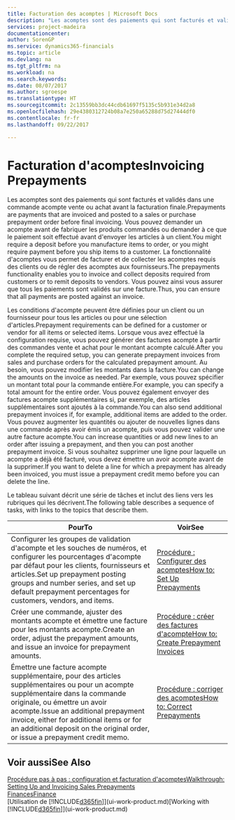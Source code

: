 ```yaml
---
title: Facturation des acomptes | Microsoft Docs
description: "Les acomptes sont des paiements qui sont facturés et validés dans une commande acompte vente ou achat avant la facturation finale. Vous pouvez demander un acompte avant de fabriquer les produits commandés ou demander à ce que le paiement soit effectué avant d'envoyer les articles à un client. La fonctionnalité d'acomptes vous permet de facturer et de collecter les acomptes requis des clients ou de régler des acomptes aux fournisseurs. Vous pouvez ainsi vous assurer que tous les paiements sont validés sur une facture."
services: project-madeira
documentationcenter: 
author: SorenGP
ms.service: dynamics365-financials
ms.topic: article
ms.devlang: na
ms.tgt_pltfrm: na
ms.workload: na
ms.search.keywords: 
ms.date: 08/07/2017
ms.author: sgroespe
ms.translationtype: HT
ms.sourcegitcommit: 2c13559bb3dc44cdb61697f5135c5b931e34d2a8
ms.openlocfilehash: 29e4380312724b08a7e250a65288d75d27444df0
ms.contentlocale: fr-fr
ms.lasthandoff: 09/22/2017

---
```

# <a name="invoicing-prepayments"></a><span data-ttu-id="be75e-106">Facturation d'acomptes</span><span class="sxs-lookup"><span data-stu-id="be75e-106">Invoicing Prepayments</span></span>
<span data-ttu-id="be75e-107">Les acomptes sont des paiements qui sont facturés et validés dans une commande acompte vente ou achat avant la facturation finale.</span><span class="sxs-lookup"><span data-stu-id="be75e-107">Prepayments are payments that are invoiced and posted to a sales or purchase prepayment order before final invoicing.</span></span> <span data-ttu-id="be75e-108">Vous pouvez demander un acompte avant de fabriquer les produits commandés ou demander à ce que le paiement soit effectué avant d'envoyer les articles à un client.</span><span class="sxs-lookup"><span data-stu-id="be75e-108">You might require a deposit before you manufacture items to order, or you might require payment before you ship items to a customer.</span></span> <span data-ttu-id="be75e-109">La fonctionnalité d'acomptes vous permet de facturer et de collecter les acomptes requis des clients ou de régler des acomptes aux fournisseurs.</span><span class="sxs-lookup"><span data-stu-id="be75e-109">The prepayments functionality enables you to invoice and collect deposits required from customers or to remit deposits to vendors.</span></span> <span data-ttu-id="be75e-110">Vous pouvez ainsi vous assurer que tous les paiements sont validés sur une facture.</span><span class="sxs-lookup"><span data-stu-id="be75e-110">Thus, you can ensure that all payments are posted against an invoice.</span></span>  

 <span data-ttu-id="be75e-111">Les conditions d'acompte peuvent être définies pour un client ou un fournisseur pour tous les articles ou pour une sélection d'articles.</span><span class="sxs-lookup"><span data-stu-id="be75e-111">Prepayment requirements can be defined for a customer or vendor for all items or selected items.</span></span> <span data-ttu-id="be75e-112">Lorsque vous avez effectué la configuration requise, vous pouvez générer des factures acompte à partir des commandes vente et achat pour le montant acompte calculé.</span><span class="sxs-lookup"><span data-stu-id="be75e-112">After you complete the required setup, you can generate prepayment invoices from sales and purchase orders for the calculated prepayment amount.</span></span> <span data-ttu-id="be75e-113">Au besoin, vous pouvez modifier les montants dans la facture.</span><span class="sxs-lookup"><span data-stu-id="be75e-113">You can change the amounts on the invoice as needed.</span></span> <span data-ttu-id="be75e-114">Par exemple, vous pouvez spécifier un montant total pour la commande entière.</span><span class="sxs-lookup"><span data-stu-id="be75e-114">For example, you can specify a total amount for the entire order.</span></span> <span data-ttu-id="be75e-115">Vous pouvez également envoyer des factures acompte supplémentaires si, par exemple, des articles supplémentaires sont ajoutés à la commande.</span><span class="sxs-lookup"><span data-stu-id="be75e-115">You can also send additional prepayment invoices if, for example, additional items are added to the order.</span></span> <span data-ttu-id="be75e-116">Vous pouvez augmenter les quantités ou ajouter de nouvelles lignes dans une commande après avoir émis un acompte, puis vous pouvez valider une autre facture acompte.</span><span class="sxs-lookup"><span data-stu-id="be75e-116">You can increase quantities or add new lines to an order after issuing a prepayment, and then you can post another prepayment invoice.</span></span> <span data-ttu-id="be75e-117">Si vous souhaitez supprimer une ligne pour laquelle un acompte a déjà été facturé, vous devez émettre un avoir acompte avant de la supprimer.</span><span class="sxs-lookup"><span data-stu-id="be75e-117">If you want to delete a line for which a prepayment has already been invoiced, you must issue a prepayment credit memo before you can delete the line.</span></span>  

 <span data-ttu-id="be75e-118">Le tableau suivant décrit une série de tâches et inclut des liens vers les rubriques qui les décrivent.</span><span class="sxs-lookup"><span data-stu-id="be75e-118">The following table describes a sequence of tasks, with links to the topics that describe them.</span></span>

|<span data-ttu-id="be75e-119">**Pour**</span><span class="sxs-lookup"><span data-stu-id="be75e-119">**To**</span></span>|<span data-ttu-id="be75e-120">**Voir**</span><span class="sxs-lookup"><span data-stu-id="be75e-120">**See**</span></span>|  
|------------|-------------|  
|<span data-ttu-id="be75e-121">Configurer les groupes de validation d'acompte et les souches de numéros, et configurer les pourcentages d'acompte par défaut pour les clients, fournisseurs et articles.</span><span class="sxs-lookup"><span data-stu-id="be75e-121">Set up prepayment posting groups and number series, and set up default prepayment percentages for customers, vendors, and items.</span></span>|[<span data-ttu-id="be75e-122">Procédure : Configurer des acomptes</span><span class="sxs-lookup"><span data-stu-id="be75e-122">How to: Set Up Prepayments</span></span>](finance-set-up-prepayments.md)|
|<span data-ttu-id="be75e-123">Créer une commande, ajuster des montants acompte et émettre une facture pour les montants acompte.</span><span class="sxs-lookup"><span data-stu-id="be75e-123">Create an order, adjust the prepayment amounts, and issue an invoice for prepayment amounts.</span></span>|[<span data-ttu-id="be75e-124">Procédure : créer des factures d'acompte</span><span class="sxs-lookup"><span data-stu-id="be75e-124">How to: Create Prepayment Invoices</span></span>](finance-how-to-create-prepayment-invoices.md)|  
|<span data-ttu-id="be75e-125">Émettre une facture acompte supplémentaire, pour des articles supplémentaires ou pour un acompte supplémentaire dans la commande originale, ou émettre un avoir acompte.</span><span class="sxs-lookup"><span data-stu-id="be75e-125">Issue an additional prepayment invoice, either for additional items or for an additional deposit on the original order, or issue a prepayment credit memo.</span></span>|[<span data-ttu-id="be75e-126">Procédure : corriger des acomptes</span><span class="sxs-lookup"><span data-stu-id="be75e-126">How to: Correct Prepayments</span></span>](finance-how-to-correct-prepayments.md)|  

## <a name="see-also"></a><span data-ttu-id="be75e-127">Voir aussi</span><span class="sxs-lookup"><span data-stu-id="be75e-127">See Also</span></span>  
[<span data-ttu-id="be75e-128">Procédure pas à pas : configuration et facturation d'acomptes</span><span class="sxs-lookup"><span data-stu-id="be75e-128">Walkthrough: Setting Up and Invoicing Sales Prepayments</span></span>](walkthrough-setting-up-and-invoicing-sales-prepayments.md)  
[<span data-ttu-id="be75e-129">Finances</span><span class="sxs-lookup"><span data-stu-id="be75e-129">Finance</span></span>](finance.md)  
<span data-ttu-id="be75e-130">[Utilisation de [!INCLUDE[d365fin](includes/d365fin_md.md)]](ui-work-product.md)</span><span class="sxs-lookup"><span data-stu-id="be75e-130">[Working with [!INCLUDE[d365fin](includes/d365fin_md.md)]](ui-work-product.md)</span></span>

